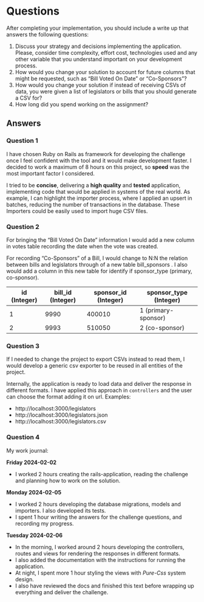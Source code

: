 # Questions

After completing your implementation, you should include a write up that answers the following
questions:

1. Discuss your strategy and decisions implementing the application. Please, consider time
   complexity, effort cost, technologies used and any other variable that you understand
   important on your development process.
2. How would you change your solution to account for future columns that might be
   requested, such as “Bill Voted On Date” or “Co-Sponsors”?
3. How would you change your solution if instead of receiving CSVs of data, you were given a
   list of legislators or bills that you should generate a CSV for?
4. How long did you spend working on the assignment?

## Answers

### Question 1
I have chosen Ruby on Rails as framework for developing the challenge once I feel confident with the tool and it would make development faster. I decided to work a maximum of 8 hours on this project, so **speed** was the most important factor I considered.  

I tried to be **concise**, delivering a **high quality** and **tested** application, implementing code that would be applied in systems of the real world.
As example, I can highlight the importer process, where I applied an upsert in batches, reducing the number of transactions in the database. These Importers could be easily used to import huge CSV files.

### Question 2

For bringing the “Bill Voted On Date” information I would add a new column in votes  table recording the date when the vote was created.  

For recording “Co-Sponsors” of a Bill, I would change to N:N the relation between bills and legislators through of a new table bill_sponsors . I also would add a column in this new table for identify if sponsor_type (primary, co-sponsor).

| id (Integer) | bill_id (Integer) | sponsor_id (Integer) | sponsor_type (Integer) |
| --- | --- | --- | --- |
| 1 | 9990 | 400010 | 1 (primary-sponsor) |
| 2 | 9993 | 510050 | 2 (co-sponsor) |

### Question 3

If I needed to change the project to export CSVs instead to read them, I would develop a generic csv exporter to be reused in all entities of the project.

Internally, the application is ready to load data and deliver the response in different formats. I have applied this approach in `controllers` and the user can choose the format adding it on url. Examples:

- http://localhost:3000/legislators
- http://localhost:3000/legislators.json
- http://localhost:3000/legislators.csv

### Question 4

My work journal:

**Friday 2024-02-02**

- I worked 2 hours creating the rails-application, reading the challenge and planning how to work on the solution.

**Monday 2024-02-05**

- I worked 2 hours developing the database migrations, models and importers. I also developed its tests.
- I spent 1 hour writing the answers for the challenge questions, and recording my progress.

**Tuesday 2024-02-06**

- In the morning, I worked around 2 hours developing the controllers, routes and views for rendering the responses in different formats.
- I also added the documentation with the instructions for running the application.
- At night, I spent more 1 hour styling the views with *Pure-Css* system design.
- I also have reviewed the docs and finished this text before wrapping up everything and deliver the challenge.